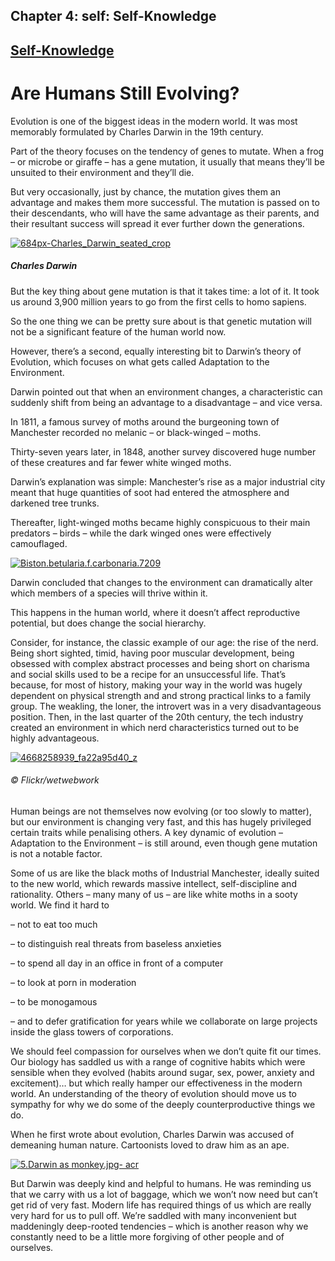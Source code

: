 
## Chapter 4: self: Self-Knowledge

## [Self-Knowledge](../category/self/self-knowledge/index.html)

# Are Humans Still Evolving?

Evolution is one of the biggest ideas in the modern world. It was most memorably formulated by Charles Darwin in the 19th century.

<span class="s1">Part of the theory focuses on the tendency of genes to mutate. When a frog – or microbe or giraffe – has a gene mutation, it usually that means they’ll be unsuited to their environment and they’ll die.</span>

<span class="s1">But very occasionally, just by chance, the mutation gives them an advantage and makes them more successful. The mutation is passed on to their descendants, who will have the same advantage as their parents, and their resultant success will spread it ever further down the generations.</span>

[![684px-Charles\_Darwin\_seated\_crop](http://i2.wp.com/www.thebookoflife.org/wp-content/uploads/2015/07/684px-Charles_Darwin_seated_crop.jpg?resize=635%2C593)](http://i0.wp.com/www.thebookoflife.org/wp-content/uploads/2015/07/684px-Charles_Darwin_seated_crop.jpg)

##### Charles Darwin

<span class="s1">But the key thing about gene mutation is that it takes time: a lot of it. It took us around 3,900 million years to go from the first cells to homo sapiens. </span>

<span class="s1">So the one thing we can be pretty sure about is that genetic mutation will not be a significant feature of the human world now.</span>

<span class="s1">However, there’s a second, equally interesting bit to Darwin’s theory of Evolution, which focuses on what gets called Adaptation to the Environment. </span>

<span class="s1">Darwin pointed out that when an environment changes, a characteristic can suddenly shift from being an advantage to a disadvantage – and vice versa. </span>

<span class="s1">In 1811, a famous survey of moths around the burgeoning town of Manchester recorded no melanic – or<span class="Apple-converted-space"> </span>black-winged – moths. </span>

<span class="s1">Thirty-seven<span class="Apple-converted-space"> </span>years later, in 1848,<span class="Apple-converted-space"> </span>another survey discovered huge number of these<span class="Apple-converted-space"> </span>creatures and far fewer white winged moths. </span>

<span class="s1">Darwin’s explanation was simple: Manchester’s rise as a major industrial city meant that huge quantities of soot had entered the atmosphere and darkened tree trunks. </span>

<span class="s1">Thereafter, light-winged moths became highly conspicuous to their main predators – birds – while the dark winged ones were effectively camouflaged. </span>

[![Biston.betularia.f.carbonaria.7209](http://i0.wp.com/www.thebookoflife.org/wp-content/uploads/2015/07/Biston.betularia.f.carbonaria.7209.jpg?resize=635%2C423)](http://i0.wp.com/www.thebookoflife.org/wp-content/uploads/2015/07/Biston.betularia.f.carbonaria.7209.jpg)

<span class="s1">Darwin concluded that changes to the environment can dramatically alter which members of a species will thrive within it.</span>

<span class="s1">This happens in the human world, where it doesn’t affect reproductive potential, but does change the social hierarchy. </span>

<span class="s1">Consider, for instance, the classic example of our age: the rise of the nerd. Being short sighted, timid, having poor muscular development, being obsessed with complex abstract processes and being short on charisma and social skills used to be a recipe for an unsuccessful life. That’s because, for most of history, making your way in the world was hugely dependent on physical strength and and strong practical links to a family group. The weakling, the loner, the introvert was in a very disadvantageous position. Then, in the last quarter of the 20th century, the tech industry created an environment in which nerd characteristics turned out to be highly advantageous.</span>

[![4668258939\_fa22a95d40\_z](http://i1.wp.com/www.thebookoflife.org/wp-content/uploads/2015/07/4668258939_fa22a95d40_z.jpg?resize=635%2C424)](http://i0.wp.com/www.thebookoflife.org/wp-content/uploads/2015/07/4668258939_fa22a95d40_z.jpg)

###### © Flickr/wetwebwork

<span class="s1">Human beings are not themselves now evolving (or too slowly to matter), but our environment is changing very fast, and this has hugely privileged certain traits while penalising others. A key dynamic of evolution – Adaptation to the Environment – is still around, even though gene mutation is not a notable factor.</span>

<span class="s1">Some of us are like the black moths of Industrial Manchester, ideally suited to the new world, which rewards massive intellect, self-discipline and rationality. Others – many many of us – are like white moths in a sooty world. We find it hard to</span>

<span class="s1">– not to eat too much</span>

<span class="s1">– to distinguish real threats from baseless anxieties</span>

<span class="s1">– to spend all day in an office in front of a computer</span>

<span class="s1">– to look at porn in moderation</span>

<span class="s1">– to be monogamous</span>

<span class="s1">– and to defer gratification for years while we collaborate on large projects inside the glass towers of corporations.</span>

<span class="s1">We should feel compassion for ourselves when we don’t quite fit our times. Our biology has saddled us with a range of cognitive habits which were sensible when they evolved (habits around sugar, sex, power, anxiety and excitement)… but which really hamper our effectiveness in the modern world.<span class="Apple-converted-space"> </span>An understanding of the theory of evolution should move us to sympathy for why we do some of the deeply counterproductive things we do.</span>

<span class="s1">When he first wrote about evolution, Charles Darwin was accused of demeaning human nature. Cartoonists loved to draw him as an ape. </span>

[![5.Darwin as monkey.jpg- acr](http://i1.wp.com/www.thebookoflife.org/wp-content/uploads/2015/07/5.Darwin-as-monkey.jpg-acr.jpg?resize=450%2C583)](http://i1.wp.com/www.thebookoflife.org/wp-content/uploads/2015/07/5.Darwin-as-monkey.jpg-acr.jpg)

<span class="s1">But Darwin was deeply kind and helpful to humans. He was reminding us that we carry with us a lot of baggage, which we won’t now need but can’t get rid of very fast. Modern life has required things of us which are really very hard for us to pull off.<span class="Apple-converted-space"> </span>We’re saddled with many inconvenient but maddeningly deep-rooted tendencies – which is another reason why we constantly need to be a little more forgiving of other people and of ourselves. </span>